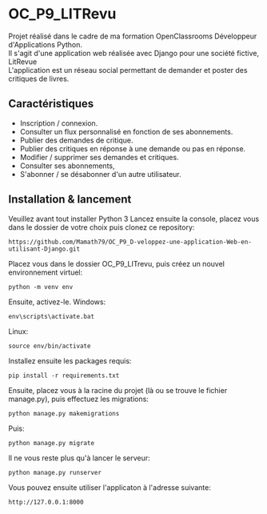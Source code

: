 # OC_P9_LITRevu
Projet réalisé dans le cadre de ma formation OpenClassrooms Développeur d'Applications Python.  
Il s'agit d'une application web réalisée avec Django pour une société fictive, LitRevue  
L'application est un réseau social permettant de demander et poster des critiques de livres.

## Caractéristiques

* Inscription / connexion.
* Consulter un flux personnalisé en fonction de ses abonnements.
* Publier des demandes de critique.
* Publier des critiques en réponse à une demande ou pas en réponse.
* Modifier / supprimer ses demandes et critiques.
* Consulter ses abonnements,
* S'abonner / se désabonner d'un autre utilisateur.

## Installation & lancement

Veuillez avant tout installer Python 3 
Lancez ensuite la console, placez vous dans le dossier de votre choix puis clonez ce repository:
```
https://github.com/Mamath79/OC_P9_D-veloppez-une-application-Web-en-utilisant-Django.git
```
Placez vous dans le dossier OC_P9_LITrevu, puis créez un nouvel environnement virtuel:
```
python -m venv env
```
Ensuite, activez-le.
Windows:
```
env\scripts\activate.bat
```
Linux:
```
source env/bin/activate
```
Installez ensuite les packages requis:
```
pip install -r requirements.txt
```
Ensuite, placez vous à la racine du projet (là ou se trouve le fichier manage.py), puis effectuez les migrations:
```
python manage.py makemigrations
```
Puis: 
```
python manage.py migrate
```
Il ne vous reste plus qu'à lancer le serveur: 
```
python manage.py runserver
```
Vous pouvez ensuite utiliser l'applicaton à l'adresse suivante:
```
http://127.0.0.1:8000
```